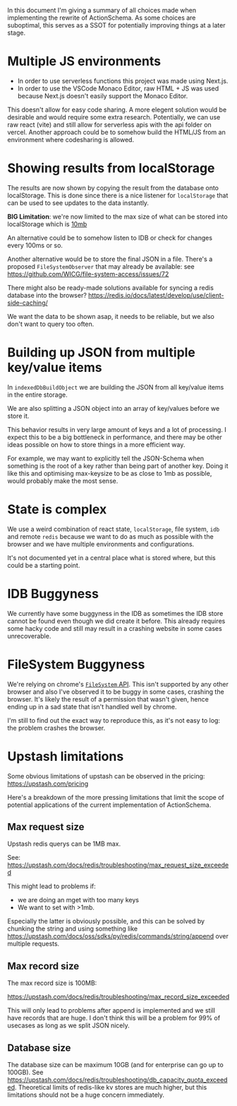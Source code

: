 In this document I'm giving a summary of all choices made when implementing the rewrite of ActionSchema. As some choices are suboptimal, this serves as a SSOT for potentially improving things at a later stage.

# Multiple JS environments

- In order to use serverless functions this project was made using Next.js.
- In order to use the VSCode Monaco Editor, raw HTML + JS was used because Next.js doesn't easily support the Monaco Editor.

This doesn't allow for easy code sharing. A more elegent solution would be desirable and would require some extra research. Potentially, we can use raw react (vite) and still allow for serverless apis with the api folder on vercel. Another approach could be to somehow build the HTML/JS from an environment where codesharing is allowed.

# Showing results from localStorage

The results are now shown by copying the result from the database onto localStorage. This is done since there is a nice listener for `localStorage` that can be used to see updates to the data instantly.

**BIG Limitation**: we're now limited to the max size of what can be stored into localStorage which is [10mb](https://www.google.com/search?q=localstorage+size+limit)

An alternative could be to somehow listen to IDB or check for changes every 100ms or so.

Another alternative would be to store the final JSON in a file. There's a proposed `FileSystemObserver` that may already be available: see https://github.com/WICG/file-system-access/issues/72

There might also be ready-made solutions available for syncing a redis database into the browser? https://redis.io/docs/latest/develop/use/client-side-caching/

We want the data to be shown asap, it needs to be reliable, but we also don't want to query too often.

# Building up JSON from multiple key/value items

In `indexedDbBuildObject` we are building the JSON from all key/value items in the entire storage.

We are also splitting a JSON object into an array of key/values before we store it.

This behavior results in very large amount of keys and a lot of processing. I expect this to be a big bottleneck in performance, and there may be other ideas possible on how to store things in a more efficient way.

For example, we may want to explicitly tell the JSON-Schema when something is the root of a key rather than being part of another key. Doing it like this and optimising max-keysize to be as close to 1mb as possible, would probably make the most sense.

# State is complex

We use a weird combination of react state, `localStorage`, file system, `idb` and remote `redis` because we want to do as much as possible with the browser and we have multiple environments and configurations.

It's not documented yet in a central place what is stored where, but this could be a starting point.

# IDB Buggyness

We currently have some buggyness in the IDB as sometimes the IDB store cannot be found even though we did create it before. This already requires some hacky code and still may result in a crashing website in some cases unrecoverable.

# FileSystem Buggyness

We're relying on chrome's [`FileSystem` API](https://developer.mozilla.org/en-US/docs/Web/API/File_System_API). This isn't supported by any other browser and also I've observed it to be buggy in some cases, crashing the browser. It's likely the result of a permission that wasn't given, hence ending up in a sad state that isn't handled well by chrome.

I'm still to find out the exact way to reproduce this, as it's not easy to log: the problem crashes the browser.

# Upstash limitations

Some obvious limitations of upstash can be observed in the pricing: https://upstash.com/pricing

Here's a breakdown of the more pressing limitations that limit the scope of potential applications of the current implementation of ActionSchema.

## Max request size

Upstash redis querys can be 1MB max.

See: https://upstash.com/docs/redis/troubleshooting/max_request_size_exceeded

This might lead to problems if:

- we are doing an mget with too many keys
- We want to set with >1mb.

Especially the latter is obviously possible, and this can be solved by chunking the string and using something like https://upstash.com/docs/oss/sdks/py/redis/commands/string/append over multiple requests.

## Max record size

The max record size is 100MB:

https://upstash.com/docs/redis/troubleshooting/max_record_size_exceeded

This will only lead to problems after append is implemented and we still have records that are huge. I don't think this will be a problem for 99% of usecases as long as we split JSON nicely.

## Database size

The database size can be maximum 10GB (and for enterprise can go up to 100GB). See https://upstash.com/docs/redis/troubleshooting/db_capacity_quota_exceeded. Theoretical limits of redis-like kv stores are much higher, but this limitations should not be a huge concern immediately.
